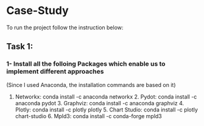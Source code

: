 # Case-Study
To run the project follow the instruction below:
## Task 1:
### 1- Install all the folloing Packages which enable us to implement different approaches 
(Since I used Anaconda, the installation commands are based on it)
1. Networkx: conda install -c anaconda networkx
    2. Pydot: conda install -c anaconda pydot
    3. Graphviz: conda install -c anaconda graphviz
    4. Plotly: conda install -c plotly plotly 
    5. Chart Studio: conda install -c plotly chart-studio
    6. Mpld3: conda install -c conda-forge mpld3

